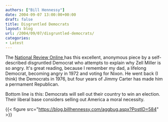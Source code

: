 ```yaml
---
authors: ["Bill Hennessy"]
date: 2004-09-07 13:00:00+00:00
draft: false
title: Disgruntled Democrats
layout: blog
url: /2004/09/07/disgruntled-democrats/
categories:
- Latest
---
```


The [National Review Online ](https://www.nationalreview.com/comment/moleman200409070834.asp)has this excellent, anonymous piece by a self-described disgruntled Democrat who attempts to explain why Zell Miller is so angry. It's great reading, because I remember my dad, a lifelong Democrat, becoming angry in 1972 and voting for Nixon. He went back (I think) the Democrats in 1976, but four years of Jimmy Carter has made him a permament Republican.




Bottom line is this: Democrats will sell out their country to win an election. Their liberal base considers selling out America a moral necessity.

{{< figure src="https://blog.billhennessy.com/aggbug.aspx?PostID=584" >}}

